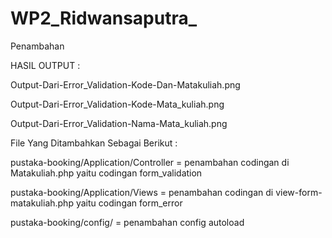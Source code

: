 # WP2_Ridwansaputra_
Penambahan 


HASIL OUTPUT :

Output-Dari-Error_Validation-Kode-Dan-Matakuliah.png

Output-Dari-Error_Validation-Kode-Mata_kuliah.png

Output-Dari-Error_Validation-Nama-Mata_kuliah.png

File Yang Ditambahkan Sebagai Berikut :

pustaka-booking/Application/Controller = penambahan codingan di Matakuliah.php yaitu codingan form_validation

pustaka-booking/Application/Views = penambahan codingan di view-form-matakuliah.php yaitu codingan form_error

pustaka-booking/config/ = penambahan config autoload
